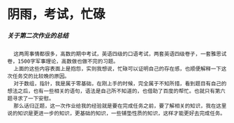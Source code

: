 # 阴雨，考试，忙碌
##### 关于第二次作业的总结
      这两周事情都很多，高数的期中考试，英语四级的口语考试，两套英语四级卷子，一套雅思试卷，1500字军事理论，高数做也做不完的习题。
      上面的这些内容表面上是抱怨，实则我想说，忙碌可以证明自己的存在感，也顺便解释一下这次任务交的比较晚的原因。
      对于数组，指针，我是属于零基础，在刚上手的时候，完全属于不知所措，看到题目有自己的想法之后，也有一些相关的语句，语法是自己所不知道的，也借助了百度的帮忙。也就只有第六题寻求了一下安慰。
      那么话归正题，这一次作业给我的经验就是要在完成任务之前，要了解相关的知识，我在这里说的知识是更进一步的知识，更基础的知识，一些铺垫性质的知识，这样才能更好去完成任务。
      